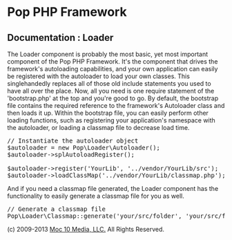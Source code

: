 Pop PHP Framework
=================

Documentation : Loader
----------------------

The Loader component is probably the most basic, yet most important component of the Pop PHP Framework. It's the component that drives the framework's autoloading capabilities, and your own application can easily be registered with the autoloader to load your own classes. This singlehandedly replaces all of those old include statements you used to have all over the place. Now, all you need is one require statement of the 'bootstrap.php' at the top and you're good to go. By default, the bootstrap file contains the required reference to the framework's Autoloader class and then loads it up. Within the bootstrap file, you can easily perform other loading functions, such as registering your application's namespace with the autoloader, or loading a classmap file to decrease load time.

<pre>
// Instantiate the autoloader object
$autoloader = new Pop\Loader\Autoloader();
$autoloader->splAutoloadRegister();

$autoloader->register('YourLib', '../vendor/YourLib/src');
$autoloader->loadClassMap('../vendor/YourLib/classmap.php');
</pre>

And if you need a classmap file generated, the Loader component has the functionality to easily generate a classmap file for you as well.

<pre>
// Generate a classmap file
Pop\Loader\Classmap::generate('your/src/folder', 'your/src/folder/classmap.php');
</pre>

(c) 2009-2013 [Moc 10 Media, LLC.](http://www.moc10media.com) All Rights Reserved.
